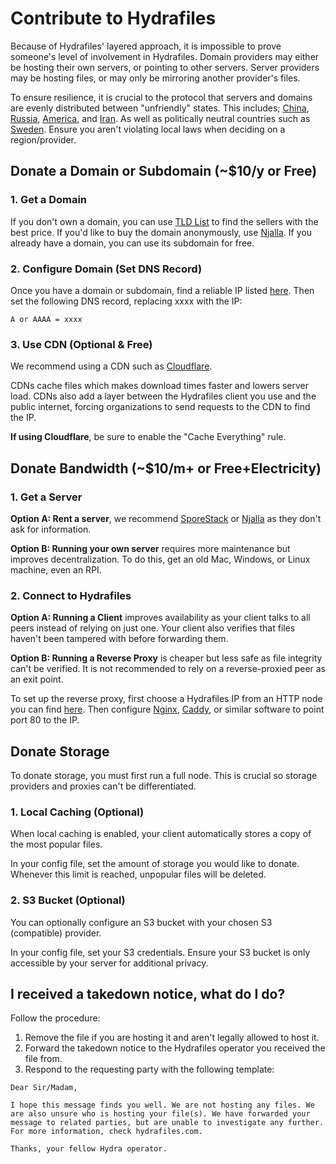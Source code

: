 # Contribute to Hydrafiles

Because of Hydrafiles' layered approach, it is impossible to prove someone's level of involvement in Hydrafiles. Domain providers may either be hosting their own servers, or pointing to other servers. Server providers may be hosting files,
or may only be mirroring another provider's files.

To ensure resilience, it is crucial to the protocol that servers and domains are evenly distributed between "unfriendly" states. This includes; [China](https://alibabacloud.com), [Russia](https://yandex.cloud),
[America](https://aws.amazon.com/), and [Iran](https://www.arvancloud.ir). As well as politically neutral countries such as [Sweden](https://njal.la). Ensure you aren't violating local laws when deciding on a region/provider.

## Donate a Domain or Subdomain (~$10/y or Free)

### 1. Get a Domain

If you don't own a domain, you can use [TLD List](https://tld-list.com) to find the sellers with the best price. If you'd like to buy the domain anonymously, use [Njalla](https://njal.la). If you already have a domain, you can use its
subdomain for free.

### 2. Configure Domain (Set DNS Record)

Once you have a domain or subdomain, find a reliable IP listed [here](/dashboard.html). Then set the following DNS record, replacing xxxx with the IP:

```
A or AAAA = xxxx
```

### 3. Use CDN (Optional & Free)

We recommend using a CDN such as [Cloudflare](https://cloudflare.com).

CDNs cache files which makes download times faster and lowers server load. CDNs also add a layer between the Hydrafiles client you use and the public internet, forcing organizations to send requests to the CDN to find the IP.

**If using Cloudflare**, be sure to enable the "Cache Everything" rule.

## Donate Bandwidth (~$10/m+ or Free+Electricity)

### 1. Get a Server

**Option A: Rent a server**, we recommend [SporeStack](https://sporestack.com) or [Njalla](https://njal.la) as they don't ask for information.

**Option B: Running your own server** requires more maintenance but improves decentralization. To do this, get an old Mac, Windows, or Linux machine, even an RPI.

### 2. Connect to Hydrafiles

**Option A: Running a Client** improves availability as your client talks to all peers instead of relying on just one. Your client also verifies that files haven't been tampered with before forwarding them.

**Option B: Running a Reverse Proxy** is cheaper but less safe as file integrity can't be verified. It is not recommended to rely on a reverse-proxied peer as an exit point.

To set up the reverse proxy, first choose a Hydrafiles IP from an HTTP node you can find [here](/dashboard.html). Then configure
[Nginx](https://www.digitalocean.com/community/tutorials/how-to-configure-nginx-as-a-reverse-proxy-on-ubuntu-22-04), [Caddy](https://caddyserver.com/docs/quick-starts/reverse-proxy), or similar software to point port 80 to the IP.

## Donate Storage

To donate storage, you must first run a full node. This is crucial so storage providers and proxies can't be differentiated.

### 1. Local Caching (Optional)

When local caching is enabled, your client automatically stores a copy of the most popular files.

In your config file, set the amount of storage you would like to donate. Whenever this limit is reached, unpopular files will be deleted.

### 2. S3 Bucket (Optional)

You can optionally configure an S3 bucket with your chosen S3 (compatible) provider.

In your config file, set your S3 credentials. Ensure your S3 bucket is only accessible by your server for additional privacy.

## I received a takedown notice, what do I do?

Follow the procedure:

1. Remove the file if you are hosting it and aren't legally allowed to host it.
2. Forward the takedown notice to the Hydrafiles operator you received the file from.
3. Respond to the requesting party with the following template:

```
Dear Sir/Madam,

I hope this message finds you well. We are not hosting any files. We are also unsure who is hosting your file(s). We have forwarded your message to related parties, but are unable to investigate any further. For more information, check hydrafiles.com.

Thanks, your fellow Hydra operator.
```
